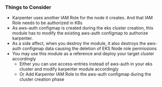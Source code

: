 ### Things to Consider
- Karpenter uses another IAM Role for the node it creates. And that IAM Role needs to be authorized in K8s
- As aws-auth configmap is created during the eks cluster creation, this module has to modify the existing aws-auth configmap to authorize karpenter. 
- As a side affect, when you destroy the module, it also destroys the aws-auth configmap data causing the deletion of EKS Node role permissions
- You may use this module as a reference and deploy your target cluster accordingly
  - Either you can use access-entries instead of aws-auth in your eks cluster and modify karpenter module accordingly
  - Or Add Karpenter IAM Role to the aws-auth configmap during the cluster creation phase